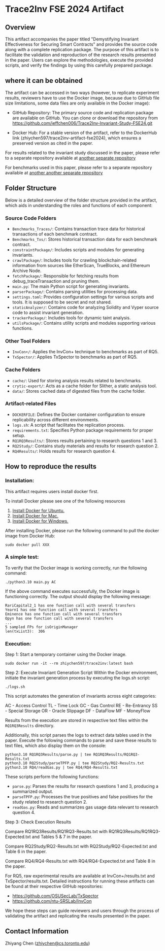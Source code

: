 # Trace2Inv FSE 2024 Artifact

## Overview

This artifact accompanies the paper titled "Demystifying Invariant Effectiveness for Securing Smart Contracts" and provides the source code along with a complete replication package. The purpose of this artifact is to facilitate the validation and reproduction of the research results presented in the paper. Users can explore the methodologies, execute the provided scripts, and verify the findings by using this carefully prepared package.



## where it can be obtained

The artifact can be accessed in two ways (however, to replicate experiment results, reviewers have to use the Docker image, because due to GitHub file size limitations, some data files are only available in the Docker image):

- GitHub Repository: The primary source code and replication package are available on GitHub. You can clone or download the repository from  https://github.com/jeffchen006/Trace2Inv-Invariant-Study-FSE24.git

- Docker Hub: For a stable version of the artifact, refer to the DockerHub link (zhiychen597/trace2inv-artifact-fse2024), which ensures a preserved version as cited in the paper. 

For results related to the invariant study discussed in the paper, please refer to a separate repository available at [another separate repository](https://github.com/jeffchen006/Trace2Inv-Invariant-Study-FSE24)

For benchmarks used in this paper, please refer to a separate repository available at [another another separate repository](https://github.com/Trace2Inv-Artifact/Trace2Inv-Benchmarks)


## Folder Structure
Below is a detailed overview of the folder structure provided in the artifact, which aids in understanding the roles and functions of each component:


### Source Code Folders
- `Benchmarks_Traces/`: Contains transaction trace data for historical transactions of each benchmark contract.
- `Benchmarks_Txs/`:  Stores historical transaction data for each benchmark contract.
- `constraintPackage/`: Includes scripts and modules for generating invariants.
- `crawlPackage/`: Includes tools for crawling blockchain-related information from sources like EtherScan, TrueBlocks, and Ethereum Archive Node.
- `fetchPackage/`: Responsible for fetching results from debug_traceTransaction and pruning them.
- `main.py`: The main Python script for generating invariants.
- `parserPackage/`: Contains parsing utilities for processing data.
- `settings.toml`: Provides configuration settings for various scripts and tools. It is supposed to be secret and not shared.
- `staticAnalyzer/`: Contains code for analyzing Solidity and Vyper source code to assist invariant generation.
- `trackerPackage/`: Includes tools for dynamic taint analysis.
- `utilsPackage/`: Contains utility scripts and modules supporting various functions.


### Other Tool Folders
- `InvCon+/`: Applies the InvCon+ technique to benchmarks as part of RQ5.
- `TxSpector/`: Applies TxSpector to benchmarks as part of RQ5.


### Cache Folders
- `cache/`: Used for storing analysis results related to benchmarks.
- `crytic-export/`: Acts as a cache folder for Slither, a static analysis tool.
- `data/`: Stores cached data of digested files from the cache folder.


### Artifact-related Files
- `DOCKERFILE`: Defines the Docker container configuration to ensure replicability across different environments.
- `logs.sh`: A script that facilitates the replication process.
- `requirements.txt`: Specifies Python package requirements for proper setup.
- `RQ1RQ3Results/`: Stores results pertaining to research questions 1 and 3.
- `RQ2Study/`: Contains study materials and results for research question 2.
- `RQ4Results/`: Holds results for research question 4.



## How to reproduce the results

### Installation:
This artifact requires users install docker first. 

To install Docker please see one of the following resources
1. [Install Docker for Ubuntu.](https://docs.docker.com/install/linux/docker-ce/ubuntu/)
2. [Install Docker for Mac.](https://docs.docker.com/docker-for-mac/install/)
3. [Install Docker for Windows.](https://docs.docker.com/docker-for-windows/install/)


After installing Docker, please run the following command to pull the docker image from Docker Hub:
```
sudo docker pull XXX
```


### A simple test:
To verify that the Docker image is working correctly, run the following command:
```
./python3.10 main.py AC
```

If the above command executes successfully, the Docker image is functioning correctly. The output should display the following message:
```
RariCapital2_1 has one function call with several transfers
Yearn1 has one function call with several transfers
Eminence has one function call with several transfers
Opyn has one function call with several transfers
...
5 sampled FPs for isOriginManager
len(txList3):  306
```


### Execution:


Step 1: Start a temporary container using the Docker image.
```
sudo docker run -it --rm zhiychen597/trace2inv:latest bash
```


Step 2: Execute Invariant Generation Script
Within the Docker environment, initiate the invariant generation process by executing the logs.sh script:

```
./logs.sh
```
This script automates the generation of invariants across eight categories:

AC - Access Control
TL - Time Lock
GC - Gas Control
RE - Re-Entrancy
SS - Special Storage
OR - Oracle Slippage
DF - DataFlow
MF - MoneyFlow



Results from the execution are stored in respective text files within the `RQ1RQ3Results` directory.


Additionally, this script parses the logs to extract data tables used in the paper. Execute the following commands to parse and save these results to text files, which also display them on the console:

```
python3.10 RQ1RQ3Results/parse.py | tee RQ1RQ3Results/RQ1RQ3-Results.txt
python3.10 RQ2Study/parseTPFP.py | tee RQ2Study/RQ2-Results.txt
python3.10 RQ4/readGas.py | tee RQ4/RQ4-Results.txt
```


These scripts perform the following functions:

- `parse.py`: Parses the results for research questions 1 and 3, producing a summarized output.
- `parseTPFP.py`: Processes the true positives and false positives for the study related to research question 2.
- `readGas.py`: Reads and summarizes gas usage data relevant to research question 4.



Step 3: Check Execution Results

Compare RQ1RQ3Results/RQ1RQ3-Results.txt with RQ1RQ3Results/RQ1RQ3-Expected.txt and Tables 5 & 7 in the paper.

Compare RQ2Study/RQ2-Results.txt with RQ2Study/RQ2-Expected.txt and Table 6 in the paper.

Compare RQ4/RQ4-Results.txt with RQ4/RQ4-Expected.txt and Table 8 in the paper.


For RQ5, raw experimental results are available at InvCon+/results.txt and TxSpector/results.txt. Detailed instructions for running these artifacts can be found at their respective GitHub repositories:
- https://github.com/OSUSecLab/TxSpector
- https://github.com/ntu-SRSLab/InvCon


We hope these steps can guide reviewers and users through the process of validating the artifact and replicating the results presented in the paper.




## Contact Information

Zhiyang Chen (zhiychen@cs.toronto.edu)

<!-- sudo docker build -t trace2inv . -->
<!-- sudo docker run -it trace2inv bash -->